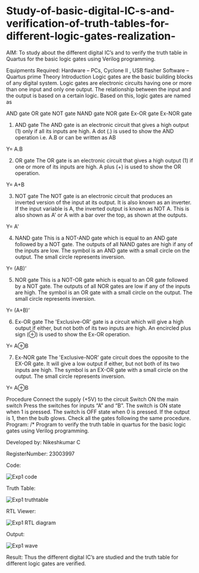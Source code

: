 # Study-of-basic-digital-IC-s-and-verification-of-truth-tables-for-different-logic-gates-realization-
 AIM:
To study about the different digital IC’s and to verify the truth table in Quartus for the basic logic gates using Verilog programming.

Equipments Required:
Hardware – PCs, Cyclone II , USB flasher
Software – Quartus prime
Theory
Introduction
Logic gates are the basic building blocks of any digital system. Logic gates are electronic circuits having one or more than one input and only one output. The relationship between the input and the output is based on a certain logic. Based on this, logic gates are named as

AND gate
OR gate
NOT gate
NAND gate
NOR gate
Ex-OR gate
Ex-NOR gate
1) AND gate
The AND gate is an electronic circuit that gives a high output (1) only if all its inputs are high. A dot (.) is used to show the AND operation i.e. A.B or can be written as AB

Y= A.B

2) OR gate
The OR gate is an electronic circuit that gives a high output (1) if one or more of its inputs are high. A plus (+) is used to show the OR operation.

Y= A+B

3) NOT gate
The NOT gate is an electronic circuit that produces an inverted version of the input at its output. It is also known as an inverter. If the input variable is A, the inverted output is known as NOT A. This is also shown as A' or A with a bar over the top, as shown at the outputs.

Y= A'

4) NAND gate
This is a NOT-AND gate which is equal to an AND gate followed by a NOT gate. The outputs of all NAND gates are high if any of the inputs are low. The symbol is an AND gate with a small circle on the output. The small circle represents inversion.

Y= (AB)’

5) NOR gate
This is a NOT-OR gate which is equal to an OR gate followed by a NOT gate. The outputs of all NOR gates are low if any of the inputs are high. The symbol is an OR gate with a small circle on the output. The small circle represents inversion.

Y= (A+B)’

6) Ex-OR gate
The 'Exclusive-OR' gate is a circuit which will give a high output if either, but not both of its two inputs are high. An encircled plus sign (⊕) is used to show the Ex-OR operation.

Y= A⊕B

7) Ex-NOR gate
The 'Exclusive-NOR' gate circuit does the opposite to the EX-OR gate. It will give a low output if either, but not both of its two inputs are high. The symbol is an EX-OR gate with a small circle on the output. The small circle represents inversion.

Y= A⊕B

Procedure
Connect the supply (+5V) to the circuit
Switch ON the main switch
Press the switches for inputs “A” and “B”. The switch is ON state when 1 is pressed. The switch is OFF state when 0 is pressed.
If the output is 1, then the bulb glows.
Check all the gates following the same procedure.
Program:
/*
Program to verify the truth table in quartus for the basic logic gates using Verilog programming.

Developed by: Nikeshkumar C

RegisterNumber:  23003997

Code:

![Exp1 code](https://github.com/nicknikesh/Study-of-basic-digital-IC-s-and-verification-of-truth-tables-for-different-logic-gates-realization-/assets/145633284/d271ea7e-95c5-478c-9435-8d56f39ce5bc)

Truth Table:

![Exp1 truthtable](https://github.com/nicknikesh/Study-of-basic-digital-IC-s-and-verification-of-truth-tables-for-different-logic-gates-realization-/assets/145633284/a39d5109-ec00-4078-b95a-ead3eba3e340)

RTL Viewer:

![Exp1 RTL diagram](https://github.com/nicknikesh/Study-of-basic-digital-IC-s-and-verification-of-truth-tables-for-different-logic-gates-realization-/assets/145633284/708b6f88-5780-48f4-a7e4-9a11dd0bf1cd)





Output:

![Exp1 wave](https://github.com/nicknikesh/Study-of-basic-digital-IC-s-and-verification-of-truth-tables-for-different-logic-gates-realization-/assets/145633284/127d4962-6bec-4a82-8851-588b5e444332)



Result:
Thus the different digital IC’s are studied and the truth table for different logic gates are verified.
